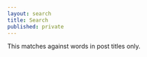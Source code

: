 ```yaml
---
layout: search
title: Search
published: private
---
```


This matches against words in post titles only.
